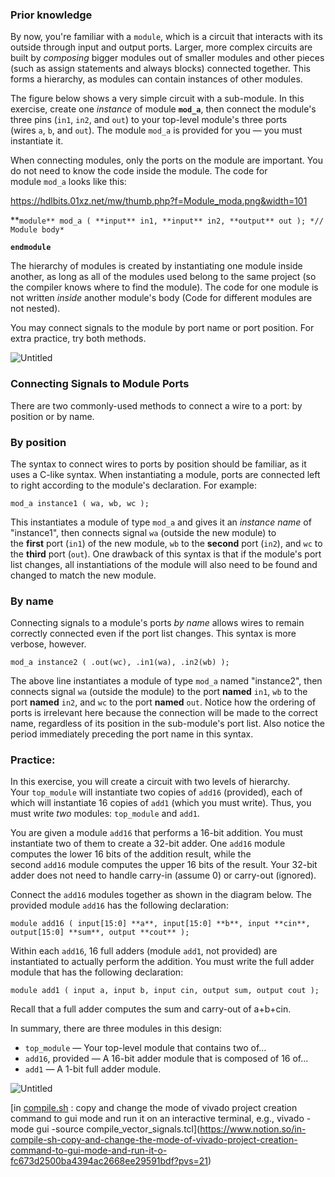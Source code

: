 ### Prior knowledge

By now, you're familiar with a `module`, which is a circuit that interacts with its outside through input and output ports. Larger, more complex circuits are built by *composing* bigger modules out of smaller modules and other pieces (such as assign statements and always blocks) connected together. This forms a hierarchy, as modules can contain instances of other modules.

The figure below shows a very simple circuit with a sub-module. In this exercise, create one *instance* of module **`mod_a`**, then connect the module's three pins (`in1`, `in2`, and `out`) to your top-level module's three ports (wires `a`, `b`, and `out`). The module `mod_a` is provided for you — you must instantiate it.

When connecting modules, only the ports on the module are important. You do not need to know the code inside the module. The code for module `mod_a` looks like this:

https://hdlbits.01xz.net/mw/thumb.php?f=Module_moda.png&width=101

**`module** mod_a ( **input** in1, **input** in2, **output** out );
    *// Module body*`

**`endmodule`**

The hierarchy of modules is created by instantiating one module inside another, as long as all of the modules used belong to the same project (so the compiler knows where to find the module). The code for one module is not written *inside* another module's body (Code for different modules are not nested).

You may connect signals to the module by port name or port position. For extra practice, try both methods.

![Untitled](https://s3-us-west-2.amazonaws.com/secure.notion-static.com/bddad6db-22c7-4bfa-ae53-81d96378cb08/Untitled.png)

### **Connecting Signals to Module Ports**

There are two commonly-used methods to connect a wire to a port: by position or by name.

### **By position**

The syntax to connect wires to ports by position should be familiar, as it uses a C-like syntax. When instantiating a module, ports are connected left to right according to the module's declaration. For example:

`mod_a instance1 ( wa, wb, wc );`

This instantiates a module of type `mod_a` and gives it an *instance name* of "instance1", then connects signal `wa` (outside the new module) to the **first** port (`in1`) of the new module, `wb` to the **second** port (`in2`), and `wc` to the **third** port (`out`). One drawback of this syntax is that if the module's port list changes, all instantiations of the module will also need to be found and changed to match the new module.

### **By name**

Connecting signals to a module's ports *by name* allows wires to remain correctly connected even if the port list changes. This syntax is more verbose, however.

`mod_a instance2 ( .out(wc), .in1(wa), .in2(wb) );`

The above line instantiates a module of type `mod_a` named "instance2", then connects signal `wa` (outside the module) to the port **named** `in1`, `wb` to the port **named** `in2`, and `wc` to the port **named** `out`. Notice how the ordering of ports is irrelevant here because the connection will be made to the correct name, regardless of its position in the sub-module's port list. Also notice the period immediately preceding the port name in this syntax.

### Practice:

In this exercise, you will create a circuit with two levels of hierarchy. Your `top_module` will instantiate two copies of `add16` (provided), each of which will instantiate 16 copies of `add1` (which you must write). Thus, you must write *two* modules: `top_module` and `add1`.

You are given a module `add16` that performs a 16-bit addition. You must instantiate two of them to create a 32-bit adder. One `add16` module computes the lower 16 bits of the addition result, while the second `add16` module computes the upper 16 bits of the result. Your 32-bit adder does not need to handle carry-in (assume 0) or carry-out (ignored).

Connect the `add16` modules together as shown in the diagram below. The provided module `add16` has the following declaration:

`module add16 ( input[15:0] **a**, input[15:0] **b**, input **cin**, output[15:0] **sum**, output **cout** );`

Within each `add16`, 16 full adders (module `add1`, not provided) are instantiated to actually perform the addition. You must write the full adder module that has the following declaration:

`module add1 ( input a, input b, input cin, output sum, output cout );`

Recall that a full adder computes the sum and carry-out of a+b+cin.

In summary, there are three modules in this design:

- `top_module` — Your top-level module that contains two of...
- `add16`, provided — A 16-bit adder module that is composed of 16 of...
- `add1` — A 1-bit full adder module.

![Untitled](https://s3-us-west-2.amazonaws.com/secure.notion-static.com/98ca81c5-052e-411b-a1c0-d3433bf6674c/Untitled.png)

[in [compile.sh](https://www.dropbox.com/sh/ckqqx7szw2ens62/AACRAQTWIlEHda-J4R4MOsHba?dl=0) : copy and change the mode of vivado project creation command to gui mode and run it on an interactive terminal, e.g., vivado -mode gui -source compile_vector_signals.tcl](https://www.notion.so/in-compile-sh-copy-and-change-the-mode-of-vivado-project-creation-command-to-gui-mode-and-run-it-o-fc673d2500ba4394ac2668ee29591bdf?pvs=21)